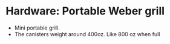 # Hardware: Portable Weber grill

- Mini portable grill. 
- The canisters weight around 400oz. Like 800 oz when full
